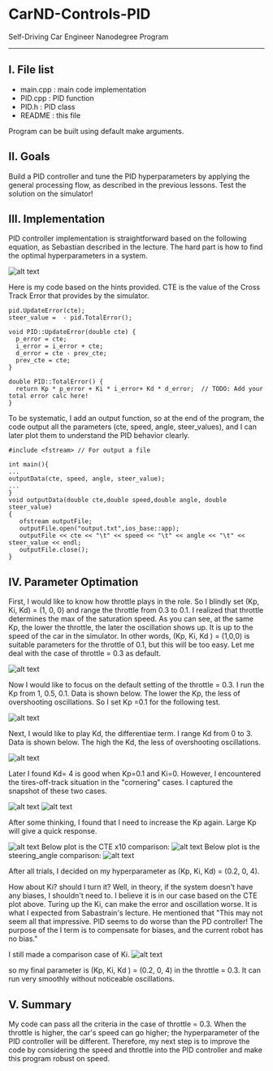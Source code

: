 # CarND-Controls-PID
Self-Driving Car Engineer Nanodegree Program

---

[//]: # (Image References)

[image1]: ./images/throttle_DOE.png "throttle DOE" 
[image10]: ./images/Kp_DOE0.png "Kp DOE0" 
[image2]: ./images/Kp_DOE.png "Kp DOE" 
[image3]: ./images/Kp_DOE2.png "Kp DOE CTE" 
[image4]: ./images/Kp_DOE3.png "Kp DOE steering angle" 
[image5]: ./images/Kd_DOE.png "Kd DOE" 
[image6]: ./images/Ki_DOE.png "Ki DOE" 
[image7]: ./images/cornering_1.png "example1"
[image8]: ./images/cornering_2.png "example2"
[image9]: ./images/PID_equation.png "equation"

I. File list
------------
- main.cpp        : main code implementation
- PID.cpp        : PID function
- PID.h        : PID class
- README            : this file

Program can be built using default make arguments.

II. Goals 
----------
Build a PID controller and tune the PID hyperparameters by applying the general processing flow, as described in the previous lessons. Test the solution on the simulator!

III. Implementation
----------
PID controller implementation is straightforward based on the following equation, as Sebastian described in the lecture. The hard part is how to find the optimal hyperparameters in a system.

![alt text][image9]

Here is my code based on the hints provided. CTE is the value of the Cross Track Error that provides by the simulator.

```
pid.UpdateError(cte);
steer_value =  - pid.TotalError(); 
```
```
void PID::UpdateError(double cte) {
  p_error = cte;
  i_error = i_error + cte;
  d_error = cte - prev_cte;
  prev_cte = cte;
}
```
```
double PID::TotalError() {
  return Kp * p_error + Ki * i_error+ Kd * d_error;  // TODO: Add your total error calc here!
}
```
To be systematic, I add an output function, so at the end of the program, the code output all the parameters (cte, speed, angle, steer_values), and I can later plot them to understand the PID behavior clearly. 

```
#include <fstream> // For output a file

int main(){
...
outputData(cte, speed, angle, steer_value);
...
}
void outputData(double cte,double speed,double angle, double steer_value)
{
   ofstream outputFile;
   outputFile.open("output.txt",ios_base::app);
   outputFile << cte << "\t" << speed << "\t" << angle << "\t" << steer_value << endl;
   outputFile.close();
}
```
IV. Parameter Optimation
----------

First, I would like to know how throttle plays in the role. So I blindly set (Kp, Ki, Kd) = (1, 0, 0) and range the throttle from 0.3 to 0.1. I realized that throttle determines the max of the saturation speed. As you can see, at the same Kp, the lower the throttle, the later the oscillation shows up. It is up to the speed of the car in the simulator.  In other words, (Kp, Ki, Kd ) = (1,0,0) is suitable parameters for the throttle of 0.1, but this will be too easy. Let me deal with the case of throttle = 0.3 as default. 

![alt text][image1]

Now I would like to focus on the default setting of the throttle = 0.3. I run the Kp from 1, 0.5, 0.1. Data is shown below. The lower the Kp, the less of overshooting oscillations. So I set Kp =0.1 for the following test. 

![alt text][image10]

Next, I would like to play Kd, the differentiae term. I range Kd from 0 to 3. Data is shown below. The high the Kd, the less of overshooting oscillations.

![alt text][image5]

Later I found Kd= 4 is good when Kp=0.1 and Ki=0. However, I encountered the tires-off-track situation in the "cornering" cases. I captured the snapshot of these two cases.  

![alt text][image7]
![alt text][image8]

After some thinking, I found that I need to increase the Kp again. Large Kp will give a quick response. 

![alt text][image2]
Below plot is the CTE x10 comparison:
![alt text][image3]
Below plot is the steering_angle comparison:
![alt text][image4]

After all trials, I decided on my hyperparameter as (Kp, Ki, Kd) = (0.2, 0, 4). 

How about Ki? should I turn it? Well, in theory, if the system doesn't have any biases, I shouldn't need to. I believe it is in our case based on the CTE plot above. Turing up the Ki, can make the error and oscillation worse. It is what I expected from Sabastrain's lecture. He mentioned that "This may not seem all that impressive. PID seems to do worse than the PD controller! The purpose of the I term is to compensate for biases, and the current robot has no bias." 

I still made a comparison case of Ki. 
![alt text][image6] 

so my final parameter is (Kp, Ki, Kd ) = (0.2, 0, 4) in the throttle = 0.3. It can run very smoothly without noticeable oscillations. 

V. Summary
----------
My code can pass all the criteria in the case of throttle = 0.3. When the throttle is higher, the car's speed can go higher; the hyperparameter of the PID controller will be different. Therefore, my next step is to improve the code by considering the speed and throttle into the PID controller and make this program robust on speed.  
